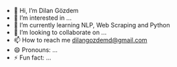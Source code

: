 - 👋 Hi, I’m Dilan Gözdem
- 👀 I’m interested in ...
- 🌱 I’m currently learning NLP, Web Scraping and Python
- 💞️ I’m looking to collaborate on ...
- 📫 How to reach me dilangozdemd@gmail.com
- 😄 Pronouns: ...
- ⚡ Fun fact: ...

<!---
dilangozdem/dilangozdem is a ✨ special ✨ repository because its `README.md` (this file) appears on your GitHub profile.
You can click the Preview link to take a look at your changes.
--->
